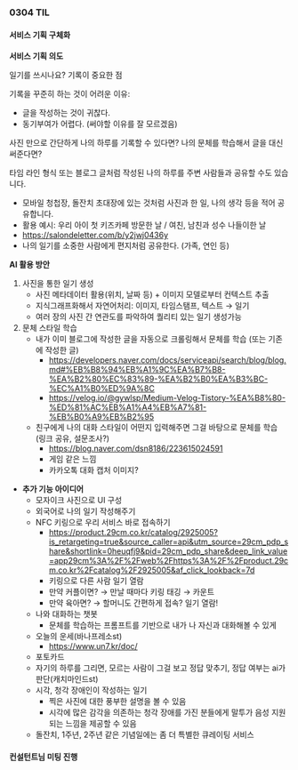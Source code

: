 ### 0304 TIL

#### 서비스 기획 구체화

**서비스 기획 의도**

일기를 쓰시나요? 기록이 중요한 점

기록을 꾸준히 하는 것이 어려운 이유:

- 글을 작성하는 것이 귀찮다.
- 동기부여가 어렵다. (써야할 이유를 잘 모르겠음)

사진 만으로 간단하게 나의 하루를 기록할 수 있다면? 나의 문체를 학습해서 글을 대신 써준다면?

타임 라인 형식 또는 블로그 글처럼 작성된 나의 하루를 주변 사람들과 공유할 수도 있습니다.

- 모바일 청첩장, 돌잔치 초대장에 있는 것처럼 사진과 한 일, 나의 생각 등을 적어 공유합니다.
- 활용 예시: 우리 아이 첫 키즈카페 방문한 날 / 여친, 남친과 성수 나들이한 날
- https://salondeletter.com/b/y2jwj0436y
- 나의 일기를 소중한 사람에게 편지처럼 공유한다. (가족, 연인 등)

**AI 활용 방안**

1. 사진을 통한 일기 생성
   - 사진 메타데이터 활용(위치, 날짜 등) + 이미지 모델로부터 컨텍스트 추출
   - 지식그래프화해서 자연어처리: 이미지, 타임스탬프, 텍스트 → 일기
   - 여러 장의 사진 간 연관도를 파악하여 퀄리티 있는 일기 생성가능
2. 문체 스타일 학습
   - 내가 이미 블로그에 작성한 글을 자동으로 크롤링해서 문체를 학습 (또는 기존에 작성한 글)
     - https://developers.naver.com/docs/serviceapi/search/blog/blog.md#%EB%B8%94%EB%A1%9C%EA%B7%B8-%EA%B2%80%EC%83%89-%EA%B2%B0%EA%B3%BC-%EC%A1%B0%ED%9A%8C
     - https://velog.io/@gywlsp/Medium-Velog-Tistory-%EA%B8%80-%ED%81%AC%EB%A1%A4%EB%A7%81-%EB%B0%A9%EB%B2%95
   - 친구에게 나의 대화 스타일이 어떤지 입력해주면 그걸 바탕으로 문체를 학습 (링크 공유, 설문조사?)
     - https://blog.naver.com/dsn8186/223615024591
     - 게임 같은 느낌
     - 카카오톡 대화 캡처 이미지?

- **추가 기능 아이디어**
  - 모자이크 사진으로 UI 구성
  - 외국어로 나의 일기 작성해주기
  - NFC 키링으로 우리 서비스 바로 접속하기
    - https://product.29cm.co.kr/catalog/2925005?is_retargeting=true&source_caller=api&utm_source=29cm_pdp_share&shortlink=0heuqfj9&pid=29cm_pdp_share&deep_link_value=app29cm%3A%2F%2Fweb%2Fhttps%3A%2F%2Fproduct.29cm.co.kr%2Fcatalog%2F2925005&af_click_lookback=7d
    - 키링으로 다른 사람 일기 열람
    - 만약 커플이면? → 만날 때마다 키링 태깅 → 카운트
    - 만약 육아면? → 할머니도 간편하게 접속? 일기 열람!
  - 나와 대화하는 챗봇
    - 문체를 학습하는 프롬프트를 기반으로 내가 나 자신과 대화해볼 수 있게
  - 오늘의 운세(바나프레소st)
    - https://www.un7.kr/doc/
  - 포토카드
  - 자기의 하루를 그리면, 모르는 사람이 그걸 보고 정답 맞추기, 정답 여부는 ai가 판단(캐치마인드st)
  - 시각, 청각 장애인이 작성하는 일기
    - 찍은 사진에 대한 풍부한 설명을 볼 수 있음
    - 시각에 많은 감각을 의존하는 청각 장애를 가진 분들에게 말투가 음성 지원되는 느낌을 제공할 수 있음
  - 돌잔치, 1주년, 2주년 같은 기념일에는 좀 더 특별한 큐레이팅 서비스

#### 컨설턴트님 미팅 진행
